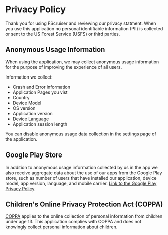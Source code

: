 # Privacy Policy
 Thank you for using FScruiser and reviewing our privacy statment. When you use this application no personal identifiable information (PII) is collected or sent to the US Forest Service (USFS)
 or third parties. 
 
## Anonymous Usage Information
When using the application, we may collect anonymous usage 
information for the purpose of improving the experience of all users.
 
Information we collect:
 - Crash and Error information
 - Application Pages you vist
 - Country 
 - Device Model
 - OS version
 - Application version
 - Device Language
 - Application session length
 
You can disable anonymous usage data collection in the settings page of the application.
 
## Google Play Store
 
In addition to anonymous usage information collected by us in the app we also 
receive aggregate data about the use of our apps from the Google Play store, 
such as number of users that have installed our application, device model, 
app version, language, and mobile carrier.
 [Link to the Google Play Privacy Policy](https://policies.google.com/privacy)
 
## Children's Online Privacy Protection Act (COPPA)
[COPPA](https://www.ftc.gov/enforcement/rules/rulemaking-regulatory-reform-proceedings/childrens-online-privacy-protection-rule) 
applies to the online collection of personal information from children under age 13. 
This application complies with COPPA and does not knowingly collect personal information about children.

 